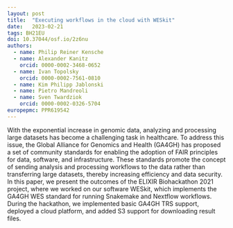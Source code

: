 ```yaml
---
layout: post
title:  "Executing workflows in the cloud with WESkit"
date:   2023-02-21
tags: BH21EU
doi: 10.37044/osf.io/2z6nu
authors:
  - name: Philip Reiner Kensche
  - name: Alexander Kanitz
    orcid: 0000-0002-3468-0652
  - name: Ivan Topolsky
    orcid: 0000-0002-7561-0810
  - name: Kim Philipp Jablonski
  - name: Pietro Mandreoli
  - name: Sven Twardziok
    orcid: 0000-0002-0326-5704
europepmc: PPR619542
---
```


With the exponential increase in genomic data, analyzing and processing large datasets has become a challenging task in healthcare. To address this issue, the Global Alliance for Genomics and Health (GA4GH) has proposed a set of community standards for enabling the adoption of FAIR principles for data, software, and infrastructure. These standards promote the concept of sending analysis and processing workflows to the data rather than transferring large datasets, thereby increasing efficiency and data security. In this paper, we present the outcomes of the ELIXIR Biohackathon 2021 project, where we worked on our software WESkit, which implements the GA4GH WES standard for running Snakemake and Nextflow workflows. During the hackathon, we implemented basic GA4GH TRS support, deployed a cloud platform, and added S3 support for downloading result files.

